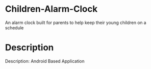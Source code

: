# Children-Alarm-Clock

An alarm clock built for parents to help keep their young children on a schedule

# Description
Description: Android Based Application
